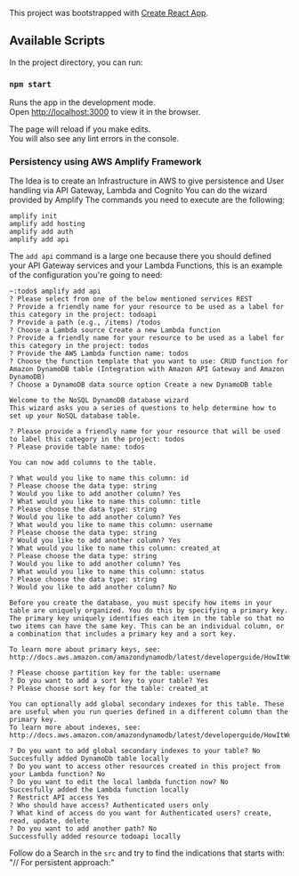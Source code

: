 This project was bootstrapped with [Create React App](https://github.com/facebook/create-react-app).

## Available Scripts

In the project directory, you can run:

### `npm start`

Runs the app in the development mode.<br>
Open [http://localhost:3000](http://localhost:3000) to view it in the browser.

The page will reload if you make edits.<br>
You will also see any lint errors in the console.

### Persistency using AWS Amplify Framework
The Idea is to create an Infrastructure in AWS to give persistence and User handling via API Gateway, Lambda and Cognito
You can do the wizard provided by Amplify
The commands you need to execute are the following:
```
amplify init
amplify add hosting
amplify add auth
amplify add api
```

The `add api` command is a large one because there you should defined your API Gateway services and your Lambda Functions, this is an example of the configuration you're going to need:

```
~:todo$ amplify add api
? Please select from one of the below mentioned services REST
? Provide a friendly name for your resource to be used as a label for this category in the project: todoapi
? Provide a path (e.g., /items) /todos
? Choose a Lambda source Create a new Lambda function
? Provide a friendly name for your resource to be used as a label for this category in the project: todos
? Provide the AWS Lambda function name: todos
? Choose the function template that you want to use: CRUD function for Amazon DynamoDB table (Integration with Amazon API Gateway and Amazon DynamoDB)
? Choose a DynamoDB data source option Create a new DynamoDB table

Welcome to the NoSQL DynamoDB database wizard
This wizard asks you a series of questions to help determine how to set up your NoSQL database table.

? Please provide a friendly name for your resource that will be used to label this category in the project: todos
? Please provide table name: todos

You can now add columns to the table.

? What would you like to name this column: id
? Please choose the data type: string
? Would you like to add another column? Yes
? What would you like to name this column: title
? Please choose the data type: string
? Would you like to add another column? Yes
? What would you like to name this column: username
? Please choose the data type: string
? Would you like to add another column? Yes
? What would you like to name this column: created_at
? Please choose the data type: string
? Would you like to add another column? Yes
? What would you like to name this column: status
? Please choose the data type: string
? Would you like to add another column? No

Before you create the database, you must specify how items in your table are uniquely organized. You do this by specifying a primary key. The primary key uniquely identifies each item in the table so that no two items can have the same key. This can be an individual column, or a combination that includes a primary key and a sort key.

To learn more about primary keys, see:
http://docs.aws.amazon.com/amazondynamodb/latest/developerguide/HowItWorks.CoreComponents.html#HowItWorks.CoreComponents.PrimaryKey

? Please choose partition key for the table: username
? Do you want to add a sort key to your table? Yes
? Please choose sort key for the table: created_at

You can optionally add global secondary indexes for this table. These are useful when you run queries defined in a different column than the primary key.
To learn more about indexes, see:
http://docs.aws.amazon.com/amazondynamodb/latest/developerguide/HowItWorks.CoreComponents.html#HowItWorks.CoreComponents.SecondaryIndexes

? Do you want to add global secondary indexes to your table? No
Succesfully added DynamoDb table locally
? Do you want to access other resources created in this project from your Lambda function? No
? Do you want to edit the local lambda function now? No
Succesfully added the Lambda function locally
? Restrict API access Yes
? Who should have access? Authenticated users only
? What kind of access do you want for Authenticated users? create, read, update, delete
? Do you want to add another path? No
Successfully added resource todoapi locally
```
Follow do a Search in the `src` and try to find the indications that starts with: "// For persistent approach:"